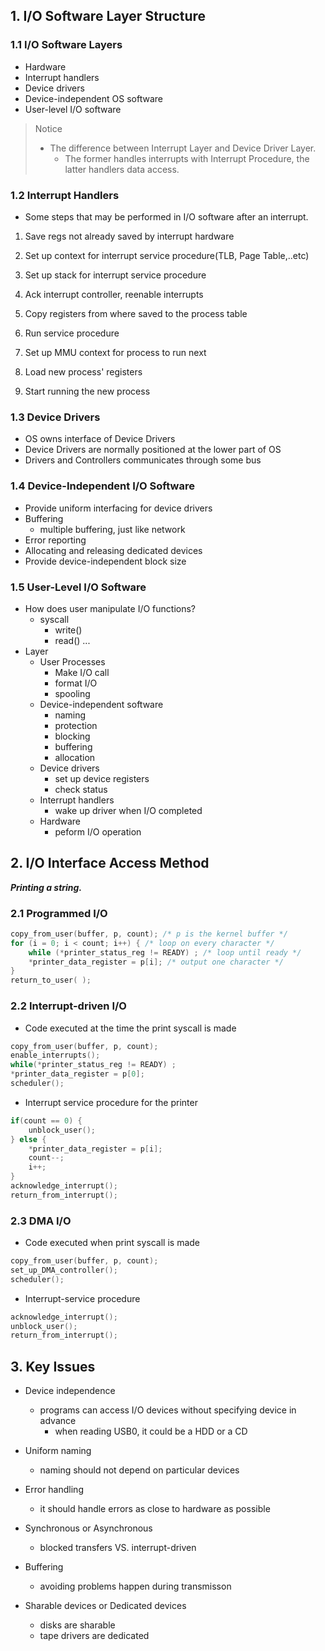 ## 1. I/O Software Layer Structure
### 1.1 I/O Software Layers
- Hardware
- Interrupt handlers
- Device drivers 
- Device-independent OS software
- User-level I/O software

> Notice
> - The difference between Interrupt Layer and Device Driver Layer.
>   - The former handles interrupts with Interrupt Procedure, the latter handlers data access.

### 1.2 Interrupt Handlers
- Some steps that may be performed in I/O software after an interrupt.
1. Save regs not already saved by interrupt 
hardware

2. Set up context for interrupt service 
procedure(TLB, Page Table,..etc)
3. Set up stack for interrupt service procedure
4. Ack interrupt controller, reenable interrupts
5. Copy registers from where saved to the process 
table
6. Run service procedure 
7. Set up MMU context for process to run next
8. Load new process' registers
9. Start running the new process


### 1.3 Device Drivers
- OS owns interface of Device Drivers
- Device Drivers are normally positioned at the lower part of OS
- Drivers and Controllers communicates through some bus

### 1.4 Device-Independent I/O Software
- Provide uniform interfacing for device drivers
- Buffering
  - multiple buffering, just like network 
- Error reporting
- Allocating and releasing dedicated devices
- Provide device-independent block size

### 1.5 User-Level I/O Software
- How does user manipulate I/O functions? 
  - syscall
    - write()
    - read()
... 
- Layer
  - User Processes
    - Make I/O call
    - format I/O
    - spooling 
  - Device-independent software
    - naming
    - protection
    - blocking
    - buffering
    - allocation 
  - Device drivers
    - set up device registers
    - check status 
  - Interrupt handlers
    - wake up driver when I/O completed 
  - Hardware
    - peform I/O operation 


## 2. I/O Interface Access Method
***Printing a string.***
### 2.1 Programmed I/O
```C
copy_from_user(buffer, p, count); /* p is the kernel buffer */
for (i = 0; i < count; i++) { /* loop on every character */
    while (*printer_status_reg != READY) ; /* loop until ready */
    *printer_data_register = p[i]; /* output one character */
}
return_to_user( );

```


### 2.2 Interrupt-driven I/O
- Code executed at the time the print syscall is made
```C
copy_from_user(buffer, p, count);
enable_interrupts();
while(*printer_status_reg != READY) ;
*printer_data_register = p[0];
scheduler();
```

- Interrupt service procedure for the printer
```C
if(count == 0) {
    unblock_user();
} else {
    *printer_data_register = p[i];
    count--;
    i++;
}
acknowledge_interrupt();
return_from_interrupt();
```


### 2.3 DMA I/O
- Code executed when print syscall is made
```C
copy_from_user(buffer, p, count);
set_up_DMA_controller();
scheduler();
```
- Interrupt-service procedure
```C
acknowledge_interrupt();
unblock_user();
return_from_interrupt();
```

## 3. Key Issues
- Device independence
  - programs can access I/O devices without specifying device in advance
    - when reading USB0, it could be a HDD or a CD 
- Uniform naming
  - naming should not depend on particular devices
- Error handling
  - it should handle errors as close to hardware as possible

- Synchronous or Asynchronous
  - blocked transfers VS. interrupt-driven

- Buffering
    - avoiding problems happen during transmisson

- Sharable devices or Dedicated devices
  - disks are sharable
  - tape drivers are dedicated 

